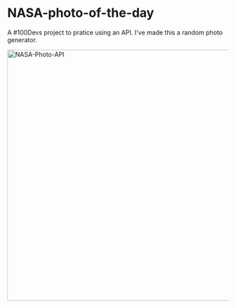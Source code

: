 # NASA-photo-of-the-day

A #100Devs project to pratice using an API.  I've made this a random photo generator.

<img width="571" alt="NASA-Photo-API" src="https://user-images.githubusercontent.com/19597150/164203964-2c7a6f1e-3c11-4fca-9f0d-471d205b50ca.png">
